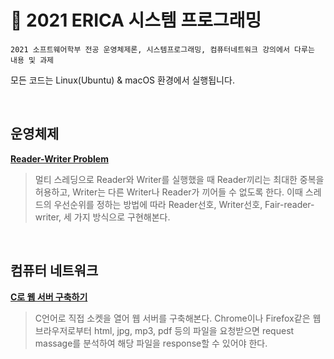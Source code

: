 # 🐇 2021 ERICA 시스템 프로그래밍

```
2021 소프트웨어학부 전공 운영체제론, 시스템프로그래밍, 컴퓨터네트워크 강의에서 다루는 내용 및 과제
```

모든 코드는 Linux(Ubuntu) & macOS 환경에서 실행됩니다.

<br>

## 운영체제
  [**Reader-Writer Problem**](https://github.com/hihiroo/SystemProgramming/tree/master/Reader_Writer_Problem)
> 멀티 스레딩으로 Reader와 Writer를 실행했을 때 Reader끼리는 최대한 중복을 허용하고, Writer는 다른 Writer나 Reader가 끼어들 수 없도록 한다. 이때 스레드의 우선순위를 정하는 방법에 따라 Reader선호, Writer선호, Fair-reader-writer, 세 가지 방식으로 구현해본다.


<br>

## 컴퓨터 네트워크
[**C로 웹 서버 구축하기**](https://github.com/hihiroo/SystemProgramming/tree/master/Socket)
> C언어로 직접 소켓을 열어 웹 서버를 구축해본다. Chrome이나 Firefox같은 웹 브라우저로부터 html, jpg, mp3, pdf 등의 파일을 요청받으면 request massage를 분석하여 해당 파일을 response할 수 있어야 한다.